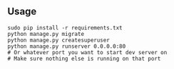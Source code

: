 Usage
-----

    sudo pip install -r requirements.txt
    python manage.py migrate
    python manage.py createsuperuser
    python manage.py runserver 0.0.0.0:80
    # Or whatever port you want to start dev server on
    # Make sure nothing else is running on that port
